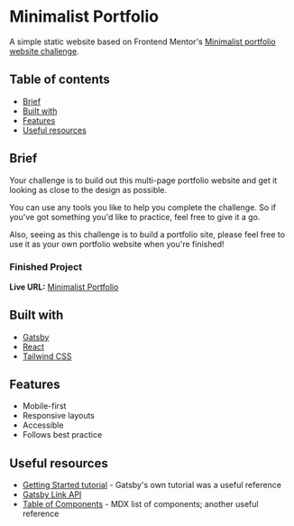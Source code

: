 # Minimalist Portfolio
A simple static website based on Frontend Mentor's [Minimalist portfolio website challenge](https://www.frontendmentor.io/challenges/minimalist-portfolio-website-LMy-ZRyiE).

## Table of contents

- [Brief](#brief)
- [Built with](#built-with)
- [Features](#features)
- [Useful resources](#useful-resources)

## Brief

Your challenge is to build out this multi-page portfolio website and get it looking as close to the design as possible.

You can use any tools you like to help you complete the challenge. So if you've got something you'd like to practice, feel free to give it a go.

Also, seeing as this challenge is to build a portfolio site, please feel free to use it as your own portfolio website when you're finished!

### Finished Project

**Live URL:** [Minimalist Portfolio](https://mini-folio.dw0h5zausfmzd.amplifyapp.com/)

## Built with

- [Gatsby](https://gatsbyjs.com/)
- [React](https://reactjs.org/)
- [Tailwind CSS](https://tailwindcss.com/)

## Features

- Mobile-first
- Responsive layouts
- Accessible
- Follows best practice

## Useful resources

- [Getting Started tutorial](https://www.gatsbyjs.com/docs/tutorial/getting-started/) - Gatsby's own tutorial was a useful reference
- [Gatsby Link API](https://www.gatsbyjs.com/docs/reference/built-in-components/gatsby-link/)
- [Table of Components](https://mdxjs.com/table-of-components/) - MDX list of components; another useful reference
